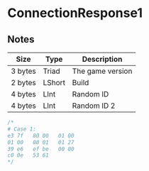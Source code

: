 # ConnectionResponse1

## Notes

| Size    | Type   | Description      |
| ------- | ------ | ---------------- |
| 3 bytes | Triad  | The game version |
| 2 bytes | LShort | Build            |
| 4 bytes | LInt   | Random ID        |
| 4 bytes | LInt   | Random ID 2      |

```javascript
/*
# Case 1:
e3 7f   80 00   01 00
01 00   00 01   01 27
39 e6   ef be   00 00
c0 0e   53 61
*/
```
